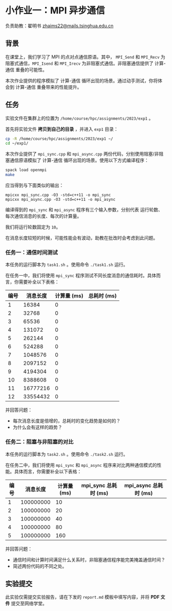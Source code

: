 # 小作业一：MPI 异步通信

负责助教：翟明书 zhaims22@mails.tsinghua.edu.cn

## 背景

在课堂上，我们学习了 MPI 的点对点通信原语。其中， `MPI_Send` 和 `MPI_Recv` 为阻塞式通信，`MPI_Isend` 和 `MPI_Irecv` 为非阻塞式通信。非阻塞通信提供了 计算-通信 重叠的可能性。

本次作业提供的程序模拟了 计算-通信 循环出现的场景。通过动手测试，你将体会到 计算-通信 重叠带来的性能提升。

## 任务

实验文件在集群上的位置为 `/home/course/hpc/assignments/2023/exp1` 。

首先将实验文件 **拷贝到自己的目录** ，并进入 `exp1` 目录：

```bash
cp -R /home/course/hpc/assignments/2023/exp1 ~/
cd ~/exp1/
```

本次作业提供了 `mpi_sync.cpp` 和 `mpi_async.cpp` 两份代码，分别使用阻塞/非阻塞通信原语模拟了 计算-通信 循环出现的场景。使用以下方式编译程序：

```bash
spack load openmpi
make
```

应当得到与下面类似的输出：

```text
mpicxx mpi_sync.cpp -O3 -std=c++11 -o mpi_sync
mpicxx mpi_async.cpp -O3 -std=c++11 -o mpi_async
```

编译得到的 `mpi_sync` 和 `mpi_async` 程序有三个输入参数，分别代表 运行轮数、每次通信消息的长度、每次的计算量。

我们将运行轮数固定为 `10`。

在消息长度较短的时候，可能性能会有波动，助教在批改时会考虑到此问题。

### 任务一：通信时间测试

本任务的运行脚本为 `task1.sh` 。使用命令 `./task1.sh` 运行。

在任务一中，我们将使用 `mpi_sync` 程序测试不同长度消息的通信耗时。具体而言，你需要补全以下表格：

| 编号 | 消息长度 | 计算量 (ms) | 总耗时 (ms) |
| ---- | -------- | ------ | ------ |
| 1    | 16384    | 0      |        |
| 2    | 32768    | 0      |        |
| 3    | 65536    | 0      |        |
| 4    | 131072   | 0      |        |
| 5    | 262144   | 0      |        |
| 6    | 524288   | 0      |        |
| 7    | 1048576  | 0      |        |
| 8    | 2097152  | 0      |        |
| 9    | 4194304  | 0      |        |
| 10   | 8388608  | 0      |        |
| 11   | 16777216 | 0      |        |
| 12   | 33554432 | 0      |        |

并回答问题：

- 每次消息长度是倍增的，总耗时的变化趋势是如何的？
- 为什么会有这样的趋势？

### 任务二：阻塞与非阻塞的对比

本任务的运行脚本为 `task2.sh` 。使用命令 `./task2.sh` 运行。

在任务二中，我们将使用 `mpi_sync` 和 `mpi_async` 程序来对比两种通信模式的性能。具体而言，你需要补全以下表格：

| 编号 | 消息长度  | 计算量 (ms) | mpi_sync 总耗时 (ms) | mpi_async 总耗时 (ms) |
| ---- | --------- | ------ | --------------- | ----------------- |
| 1    | 100000000 | 10     |                 |                   |
| 2    | 100000000 | 20     |                 |                   |
| 3    | 100000000 | 40     |                 |                   |
| 4    | 100000000 | 80     |                 |                   |
| 5    | 100000000 | 160    |                 |                   |

并回答问题：

- 通信时间和计算时间满足什么关系时，非阻塞通信程序能完美掩盖通信时间？
- 简述两份代码的不同之处。

## 实验提交

此实验仅需提交实验报告，请在下发的 `report.md` 模板中填写内容，并将 **PDF 文件** 提交至网络学堂。
